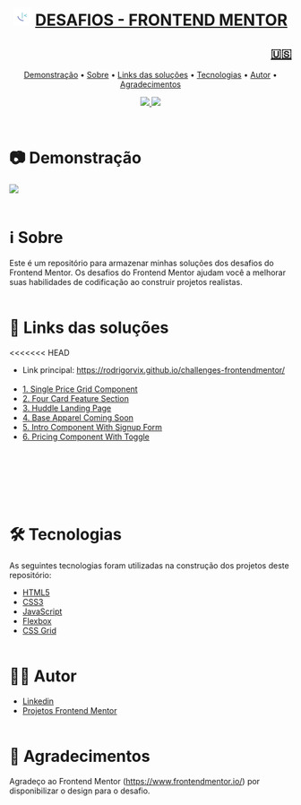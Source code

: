 <h1 align="center">
    <img src="./images-readme/favicon-32x32.png" alt="My cool logo"/>
    <a href="https://rodrigorvix.github.io/challenges-frontendmentor/">DESAFIOS - FRONTEND MENTOR</a>
</h1>
<h2 style='text-align:right'><a href=https://github.com/rodrigorvix/challenges-frontendmentor/blob/main/README.md><span align="rigth">🇺🇸</span></a></h2>

<p align="center">
 <a href="#📷-demonstração">Demonstração</a> •
 <a href="#ℹ️-sobre">Sobre</a> • 
 <a href="#🔗-links-das-soluções">Links das soluções</a> • 
 <a href="#🛠-tecnologias">Tecnologias</a> •  
 <a href="#👨‍💻-autor">Autor</a> • 
 <a href="#👏-agradecimentos">Agradecimentos</a> 
</p>

<p align="center">
  <a href="https://www.linkedin.com/in/rodrigovitoriense/">
<img src="https://img.shields.io/static/v1?label=DEVELOPER&message=RODRIGOVITORIENSE&color=7159c1&style=for-the-badge&logo="/>
</a>
<img src="https://img.shields.io/static/v1?label=LICENSE&message=MIT&color=7159c1&style=for-the-badge&logo="/>
</p><br>

# 📷 Demonstração

<img src="./images-readme/challenges-preview.gif">
<br><br>

# ℹ️ Sobre

Este é um repositório para armazenar minhas soluções dos desafios do Frontend Mentor. Os desafios do Frontend Mentor ajudam você a melhorar suas habilidades de codificação ao construir projetos realistas.
<br><br>

# 🔗 Links das soluções

<<<<<<< HEAD

- Link principal: https://rodrigorvix.github.io/challenges-frontendmentor/
  <br><br>
- [1. Single Price Grid Component](https://rodrigorvix.github.io/challenges-frontendmentor/single-price-grid-component/)
- [2. Four Card Feature Section](https://rodrigorvix.github.io/challenges-frontendmentor/four-card-feature-section/)
- [3. Huddle Landing Page](https://rodrigorvix.github.io/challenges-frontendmentor/huddle-landing-page/)
- [4. Base Apparel Coming Soon](https://rodrigorvix.github.io/challenges-frontendmentor/base-apparel-coming-soon/)
- [5. Intro Component With Signup Form](https://rodrigorvix.github.io/challenges-frontendmentor/intro-component-with-signup-form/)
- [6. Pricing Component With Toggle](https://rodrigorvix.github.io/challenges-frontendmentor/pricing-component-with-toggle/)

# <br><br>

# 🛠 Tecnologias

As seguintes tecnologias foram utilizadas na construção dos projetos deste repositório:

- [HTML5](https://developer.mozilla.org/en-US/docs/Glossary/HTML5)
- [CSS3](https://developer.mozilla.org/pt-BR/docs/Web/CSS)
- [JavaScript](https://developer.mozilla.org/pt-BR/docs/Web/JavaScript)
- [Flexbox](https://developer.mozilla.org/pt-BR/docs/Web/CSS/CSS_Flexible_Box_Layout/Basic_Concepts_of_Flexbox)
- [CSS Grid](https://developer.mozilla.org/pt-BR/docs/Web/CSS/CSS_Grid_Layout)
  <br><br>

# 👨‍💻 Autor

- [Linkedin](https://www.linkedin.com/in/rodrigovitoriense/)
- [Projetos Frontend Mentor](https://www.frontendmentor.io/profile/rodrigorvix)
  <br><br>

# 👏 Agradecimentos

Agradeço ao Frontend Mentor (https://www.frontendmentor.io/) por disponibilizar o design para o desafio.
